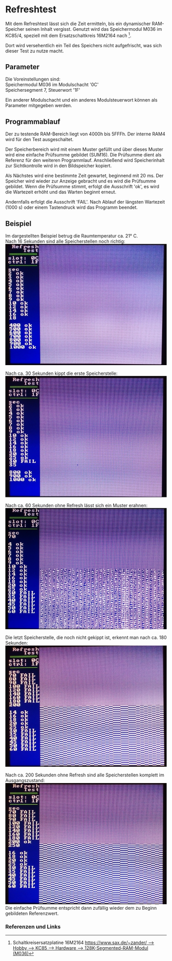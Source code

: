 # Refreshtest

Mit dem Refreshtest lässt sich die Zeit ermitteln, bis ein dynamischer RAM-Speicher seinen Inhalt vergisst.
Genutzt wird das Speichermodul M036 im KC85/4, speziell mit dem Ersatzschaltkreis 16M2164 nach [^1].

Dort wird versehentlich ein Teil des Speichers nicht aufgefrischt, was sich dieser Test zu nutze macht.

## Parameter

Die Voreinstellungen sind:  
Speichermodul M036 im Modulschacht '0C'  
Speichersegment 7, Steuerwort '1F'  

Ein anderer Modulschacht und ein anderes Modulsteuerwort können als Parameter mitgegeben werden.

## Programmablauf

Der zu testende RAM-Bereich liegt von 4000h bis 5FFFh.
Der interne RAM4 wird für den Test ausgeschaltet.

Der Speicherbereich wird mit einem Muster gefüllt und über dieses Muster wird eine einfache Prüfsumme gebildet (SUM16).
Die Prüfsumme dient als Referenz für den weiteren Programmlauf.
Anschließend wird Speicherinhalt zur Sichtkontrolle wird in den Bildspeicher kopiert.

Als Nächstes wird eine bestimmte Zeit gewartet, beginnend mit 20 ms.
Der Speicher wird wieder zur Anzeige gebracht und es wird die Prüfsumme gebildet.
Wenn die Prüfsumme stimmt, erfolgt die Ausschrift 'ok', es wird die Wartezeit erhöht und das Warten beginnt erneut.

Andernfalls erfolgt die Ausschrift 'FAIL'.
Nach Ablauf der längsten Wartezeit (1000 s) oder einem Tastendruck wird das Programm beendet.


## Beispiel

Im dargestellten Beispiel betrug die Raumtemperatur ca. 21° C.  
Nach 16 Sekunden sind alle Speicherstellen noch richtig:  
![Refreshtest nach 16 Sekunden](Bilder/0016.jpg)

Nach ca. 30 Sekunden kippt die erste Speicherstelle:  
![Refreshtest nach 30 Sekunden](Bilder/0030.jpg)

Nach ca. 60 Sekunden ohne Refresh lässt sich ein Muster erahnen:  
![Refreshtest nach 60 Sekunden](Bilder/0060.jpg)

Die letzt Speicherstelle, die noch nicht gekippt ist, erkennt man nach ca. 180 Sekunden:  
![Refreshtest nach 180 Sekunden](Bilder/0180.jpg)

Nach ca. 200 Sekunden ohne Refresh sind alle Speicherstellen komplett im Ausgangszustand:  
![Refreshtest nach 200 Sekunden](Bilder/0200.jpg)  
Die einfache Prüfsumme entspricht dann zufällig wieder dem zu Beginn gebildeten Referenzwert. 


### Referenzen und Links

[^1]: Schaltkreisersatzplatine 16M2164 [https://www.sax.de/~zander/ --> Hobby --> KC85 --> Hardware --> 128K-Segmented-RAM-Modul (M036)](https://www.sax.de/~zander/)
